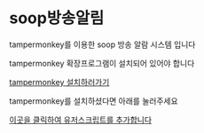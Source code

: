 # soop방송알림
tampermonkey를 이용한 soop 방송 알람 시스템 입니다

tampermonkey 확장프로그램이 설치되어 있어야 합니다

[tampermonkey 설치하러가기](https://www.tampermonkey.net/)

tampermonkey를 설치하셨다면 아래를 눌러주세요

[이곳을 클릭하여 유저스크립트를 추가합니다](https://github.com/qxs0000/sooplive-alert/raw/refs/heads/main/main.user.js)
